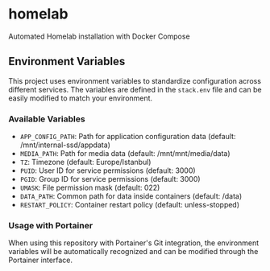# homelab
Automated Homelab installation with Docker Compose

## Environment Variables

This project uses environment variables to standardize configuration across different services. The variables are defined in the `stack.env` file and can be easily modified to match your environment.

### Available Variables

- `APP_CONFIG_PATH`: Path for application configuration data (default: /mnt/internal-ssd/appdata)
- `MEDIA_PATH`: Path for media data (default: /mnt/mnt/media/data)
- `TZ`: Timezone (default: Europe/Istanbul)
- `PUID`: User ID for service permissions (default: 3000)
- `PGID`: Group ID for service permissions (default: 3000)
- `UMASK`: File permission mask (default: 022)
- `DATA_PATH`: Common path for data inside containers (default: /data)
- `RESTART_POLICY`: Container restart policy (default: unless-stopped)

### Usage with Portainer

When using this repository with Portainer's Git integration, the environment variables will be automatically recognized and can be modified through the Portainer interface.
